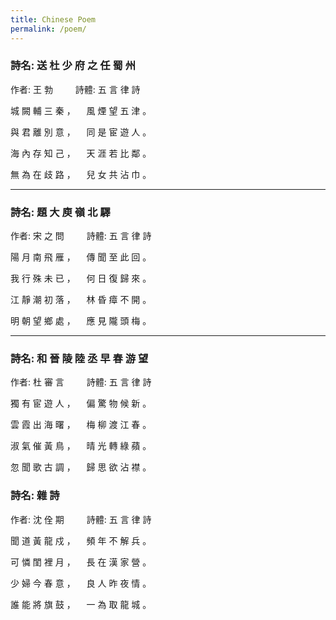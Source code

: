 ```yaml
---
title: Chinese Poem
permalink: /poem/
---
```


### 詩名: 送 杜 少 府 之 任 蜀 州

作者: 王 勃 　　 詩體: 五 言 律 詩 

城 闕 輔 三 秦 ，	　風 煙 望 五 津 。

與 君 離 別 意 ，	　同 是 宦 遊 人 。

海 內 存 知 己 ，	　天 涯 若 比 鄰 。

無 為 在 歧 路 ，	　兒 女 共 沾 巾 。

***

### 詩名: 題 大 庾 嶺 北 驛

作者: 宋 之 問 　　 詩體: 五 言 律 詩 

陽 月 南 飛 雁 ，	　傳 聞 至 此 回 。

我 行 殊 未 已 ，	　何 日 復 歸 來 。

江 靜 潮 初 落 ，	　林 昏 瘴 不 開 。

明 朝 望 鄉 處 ，	　應 見 隴 頭 梅 。

***

### 詩名: 和 晉 陵 陸 丞 早 春 游 望

作者: 杜 審 言 　　 詩體: 五 言 律 詩 

獨 有 宦 遊 人 ，	　偏 驚 物 候 新 。

雲 霞 出 海 曙 ，	　梅 柳 渡 江 春 。

淑 氣 催 黃 鳥 ，	　晴 光 轉 綠 蘋 。

忽 聞 歌 古 調 ，	　歸 思 欲 沾 襟 。

### 詩名: 雜 詩

作者: 沈 佺 期 　　 詩體: 五 言 律 詩 

聞 道 黃 龍 戍 ，	　頻 年 不 解 兵 。

可 憐 閨 裡 月 ，	　長 在 漢 家 營 。

少 婦 今 春 意 ，	　良 人 昨 夜 情 。

誰 能 將 旗 鼓 ，	　一 為 取 龍 城 。
